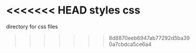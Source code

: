 <<<<<<< HEAD
styles css
=======
directory for css files
>>>>>>> 8d8870eeb6947ab77292d5ba390a7cbdca5ce6a4
